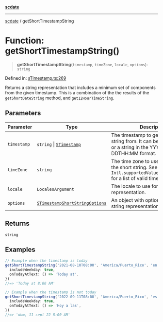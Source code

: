[**scdate**](../README.md)

---

[scdate](../README.md) / getShortTimestampString

# Function: getShortTimestampString()

> **getShortTimestampString**(`timestamp`, `timeZone`, `locale`, `options`): `string`

Defined in: [sTimestamp.ts:269](https://github.com/ericvera/scdate/blob/main/src/sTimestamp.ts#L269)

Returns a string representation that includes a minimum set of components
from the given timestamp. This is a combination of the the results of
the `getShortDateString` method, and `get12HourTimeString`.

## Parameters

| Parameter   | Type                                                                            | Description                                                                                                                   |
| ----------- | ------------------------------------------------------------------------------- | ----------------------------------------------------------------------------------------------------------------------------- |
| `timestamp` | `string` \| [`STimestamp`](../classes/STimestamp.md)                            | The timestamp to get the short string from. It can be an STimestamp or a string in the YYYY-MM-DDTHH:MM format.               |
| `timeZone`  | `string`                                                                        | The time zone to use when creating the short string. See `Intl.supportedValuesOf('timeZone')` for a list of valid time zones. |
| `locale`    | `LocalesArgument`                                                               | The locale to use for the string representation.                                                                              |
| `options`   | [`STimestampShortStringOptions`](../interfaces/STimestampShortStringOptions.md) | An object with options for the short string representation.                                                                   |

## Returns

`string`

## Examples

```ts
// Example when the timestamp is today
getShortTimestampString('2021-08-10T08:00', 'America/Puerto_Rico', 'en', {
  includeWeekday: true,
  onTodayAtText: () => 'Today at',
})
//=> 'Today at 8:00 AM'
```

```ts
// Example when the timestamp is not today
getShortTimestampString('2022-09-11T08:00', 'America/Puerto_Rico', 'es', {
  includeWeekday: true,
  onTodayAtText: () => 'Hoy a las',
})
//=> 'dom, 11 sept 22 8:00 AM'
```
